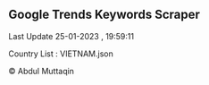 

## Google Trends Keywords Scraper 
 
Last Update 25-01-2023 , 19:59:11

Country List :
VIETNAM.json



© Abdul Muttaqin 
